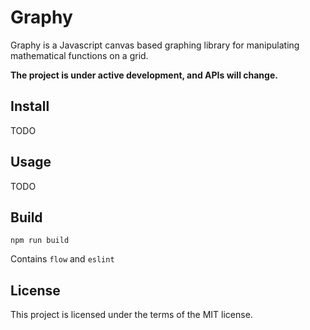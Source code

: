 # Graphy

Graphy is a Javascript canvas based graphing library for manipulating mathematical functions on a grid.

__The project is under active development, and APIs will change.__

## Install

TODO

## Usage

TODO

## Build

`npm run build`

Contains `flow` and `eslint`

## License

This project is licensed under the terms of the MIT license.
